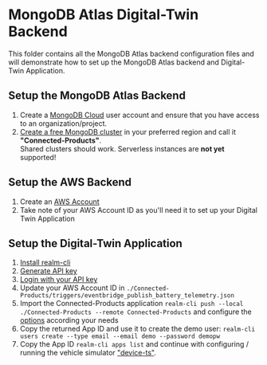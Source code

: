 # MongoDB Atlas Digital-Twin Backend

This folder contains all the MongoDB Atlas backend configuration files and will demonstrate how to set up the MongoDB Atlas backend and Digital-Twin Application.

## Setup the MongoDB Atlas Backend

1. Create a [MongoDB Cloud](https://cloud.mongodb.com/) user account and ensure that you have access to an organization/project. 
2. [Create a free MongoDB cluster](https://www.mongodb.com/docs/atlas/tutorial/create-new-cluster/) in your preferred region and call it **"Connected-Products"**. <br>Shared clusters should work. Serverless instances are **not yet** supported!

## Setup the AWS Backend
1. Create an [AWS Account](https://portal.aws.amazon.com/billing/signup#/start/email)
2. Take note of your AWS Account ID as you'll need it to set up your Digital Twin Application

## Setup the Digital-Twin Application

1. [Install realm-cli](https://www.mongodb.com/docs/atlas/app-services/cli/#installation)
2. [Generate API key](https://www.mongodb.com/docs/atlas/app-services/cli/#generate-an-api-key)
3. [Login with your API key](https://www.mongodb.com/docs/atlas/app-services/cli/#authenticate-with-an-api-key)
4. Update your AWS Account ID in `./Connected-Products/triggers/eventbridge_publish_battery_telemetry.json`
4. Import the Connected-Products application `realm-cli push --local ./Connected-Products --remote Connected-Products` and configure the [options](https://www.mongodb.com/docs/atlas/app-services/manage-apps/create/create-with-cli/#run-the-app-creation-command) according your needs
5. Copy the returned App ID and use it to create the demo user: `realm-cli users create --type email --email demo --password demopw`
6. Copy the App ID `realm-cli apps list` and continue with configuring / running the vehicle simulator ["device-ts"](https://github.com/mongodb-industry-solutions/Connected-Devices/tree/main/device-ts).

